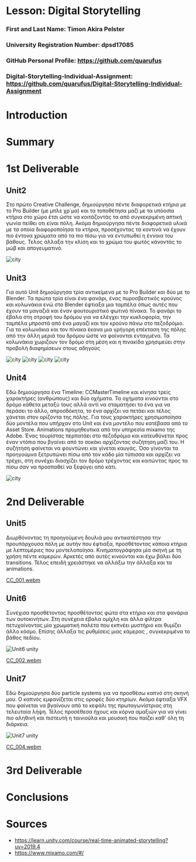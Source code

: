 # Lesson: Digital Storytelling

### First and Last Name: Timon Akira Pelster
### University Registration Number: dpsd17085
### GitHub Personal Profile: https://github.com/quarufus
### Digital-Storytelling-Individual-Assignment: https://github.com/quarufus/Digital-Storytelling-Individual-Assignment

# Introduction



# Summary


# 1st Deliverable

## Unit2
Στο πρώτο Creative Challenge, δημιούργησα πέντε διαφορετικά κτήρια με το Pro Builder (με μπλε χρ´μα) και τα τοποθέτησα μαζί με τα υπόοιπα κτήρια στο χώρο έτσι ώστε να κοιτάζοντάς τα από συγκεκριμένη απτική γωνία πείθει οτι είναι πόλη. Ακόμα δημιούργησα πέντε διαφορετικά υλικά με τα οποία διαφοροποίησα τα κτήρια, προσέχοντας τα κοντινά να έχουν πιο έντονα χρώματα από τα πιο πίσω για να εντυπωθεί η έννοια του βάθους. Τελος άλλαξα την κλίση και το χρώμα του φωτός κάνοντάς το μώβ και απογευματινό.

![city](https://github.com/quarufus/Digital-Storytelling-Individual-Assignment/blob/main/dailies/Deliverable1/Unit2/Screenshot%20(4).png)

## Unit3
Για αυτό Unit δημιούργησα τρία αντικείμενα με το Pro Builder και δύο με το Blender. Τα πρώτα τρία είναι ένα φανάρι, ένας πυροσβεστικός κρούνος και κολωνάκια ενώ στο Blender έφτιαξα μια ταμπέλα όπως αυτές που έχουν τα μαγαζιά και έναν φουτουριστικό φωτινό πίνακα. Το φανάρι το έβαλα στη στροφή του δρόμου για να ελέγχει την κυκλοφορία, την ταμπέλα μπροστά από ένα μαγαζί και τον κρούνο πάνω στο πεζοδρόμιο. Για τα κολωνάκια και τον πίνακα έκανα μια γρήγορη επέκταση της πόλης από την άλλη μεριά του δρόμου ώστε να φαίνονται ενταγμένα. Τα κολωνάκια χωριζουν τον δρόμο στη μέση και η πινακίδα χρησιμεύει στην προβολή διαφημίσεων στους αδηγούς

![city](https://github.com/quarufus/Digital-Storytelling-Individual-Assignment/blob/main/dailies/Deliverable1/Unit3/Screenshot%20(5).png)
![city](https://github.com/quarufus/Digital-Storytelling-Individual-Assignment/blob/main/dailies/Deliverable1/Unit3/Screenshot%20(6).png)
![city](https://github.com/quarufus/Digital-Storytelling-Individual-Assignment/blob/main/dailies/Deliverable1/Unit3/Screenshot%20(8).png)
![city](https://github.com/quarufus/Digital-Storytelling-Individual-Assignment/blob/main/dailies/Deliverable1/Unit3/Screenshot%20(9).png)


## Unit4
Εδώ δημιούργησα ένα Timeline: CCMasterTimeline και κίνησα τρείς χαρακτήρες (ανθρώπους) και δύο οχήματα. Τα οχήματα κινούνται στο δρόμο κάθετα μεταξύ τους αλλά αντί να σταματήσει το ένα για να περάσει το άλλο, απροσδόκητα, το ένα αρχίζει να πετάει και τέλος χάνεται στον ορίζοντα της πόλης. Για τους χαρακτήρες χρησιμοποίησα δύο μοντέλα που υπήρχαν στο Unit και ένα μοντέλο που κατέβασα από το Asset Store. Animations προμηθευτικα από την υπηρεσία mixamo της Adobe. Ένας τουρίστας περπατάει στο πεζοδρόμιο και κατευθύνεται προς έναν ντόπιο που βγαίνει από το σοκάκι αρχίζοντας συζήτηση μαζί του. Η συζήτηση φαίνεται να φουντώνει και γίνεται καυγάς. Όσο γίνονται τα προηγούμνα ξετρυπώνει πίσω από τον κάδο μία τύπισσα και
αρχίζει να τρέχει, στη συνέχει διασχίζει τον δρόμο τρέχοντας και κοιτώντας προς τα πίσω σαν να προσπαθεί να ξεφύγει από κάτι.

![city](https://github.com/quarufus/Digital-Storytelling-Individual-Assignment/blob/main/dailies/Deliverable1/Unit4/Screenshot%20(10).png)

# 2nd Deliverable

## Unit5

Διωρθόνοντας τη προηγούμενη δουλιά μου αντικατέστησα την προυπάρχουσα πόλη με αυτήν που έφτιαξα, προσθέτοντας κάποια κτήρια με λεπτομέριες που μοντελοποίησα. Κινηματογράφησα μία σκηνή με τη χρήση πέντε καμερών. Αρκετές από αυτές κινούνται και έχω βάλει δύο transitions. Τέλος επειδή χρειάστηκε να αλλάξω την άλλαξα και τα animations.

[CC_001.webm](https://user-images.githubusercontent.com/93532038/235166290-f81af771-8bad-47c0-ba77-31b9d4eaefa1.webm)

## Unit6

Συνέχισα προσθέτοντας προσθέτοντας φώτα στα κτήρια και στα φανάρια των αυτοκινήτων. Στη συνέχεια έβαλα ομίχλη και άλλα φίλτρα πετυχαίνοντας μία χρωματική παλέτα που εκπνέει μυστήριο και θυμίζει άλλο κόσμο. Επίσης άλλαξα τις ρυθμίσεις μιας κάμερας , συγκεκριμένα το βάθος πεδίου.

![Unit6 unity](https://github.com/quarufus/Digital-Storytelling-Individual-Assignment/blob/main/dailies/Deliverable2/Unit6/Screenshot%20(16).png)

[CC_002.webm](https://user-images.githubusercontent.com/93532038/235166660-c5dbe942-7f07-4fd8-8517-4e8f82745b2a.webm)

## Unit7

Εδώ δημιούργησα δύο particle systems για να προσθέσω καπνό στη σκηνή μου. Ο καπνός εμφανίζεται στις οροφές δύο κτηρίων. Ακόμα έφτιαξα VFX που φαίνεται να βγαίνουν από το κεφάλι της πρωταγωνίστριας στη τελευταία λήψη. Τέλος προσέθεσα ήχους και κόρνα αμαξιών για να γίνει πιο αληθινή και πιστευτή η ταινιούλα και μουσική που παίζει καθ' όλη τη διάρκεια.

![Unit7 unity](https://github.com/quarufus/Digital-Storytelling-Individual-Assignment/blob/main/dailies/Deliverable2/Unit7/Screenshot%20(17).png)

[CC_004.webm](https://user-images.githubusercontent.com/93532038/235166762-56619259-50c5-4b19-a813-e31b0652daac.webm)

# 3rd Deliverable 


# Conclusions


# Sources
- https://learn.unity.com/course/real-time-animated-storytelling?uv=2019.4
- https://www.mixamo.com/#/
